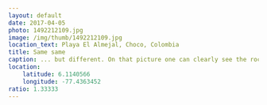 ```yaml
---
layout: default
date: 2017-04-05
photo: 1492212109.jpg
image: /img/thumb/1492212109.jpg
location_text: Playa El Almejal, Choco, Colombia
title: Same same
caption: ... but different. On that picture one can clearly see the rocks emerging from the sand.
location:
    latitude: 6.1140566
    longitude: -77.4363452
ratio: 1.33333
---
```

